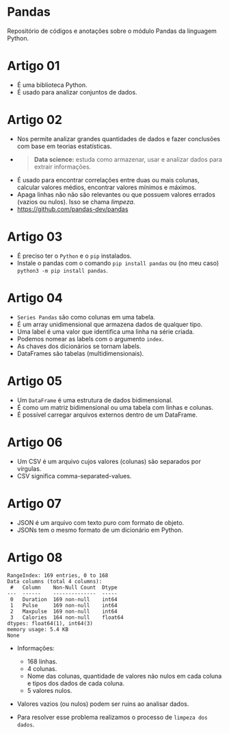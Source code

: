 # Pandas
Repositório de códigos e anotações sobre o módulo Pandas da linguagem Python.

# Artigo 01
- É uma biblioteca Python.
- É usado para analizar conjuntos de dados.

# Artigo 02
- Nos permite analizar grandes quantidades de dados e fazer conclusões com base em teorias estatísticas.
- > **Data science:** estuda como armazenar, usar e analizar dados para extrair informações.
- É usado para encontrar correlações entre duas ou mais colunas, calcular valores médios, encontrar valores mínimos e máximos.
- Apaga linhas não não são relevantes ou que possuem valores errados (vazios ou nulos). Isso se chama *limpeza*.
- https://github.com/pandas-dev/pandas

# Artigo 03
- É preciso ter o `Python` e o `pip` instalados.
- Instale o pandas com o comando `pip install pandas` ou (no meu caso) `python3 -m pip install pandas`.

# Artigo 04
- `Series Pandas` são como colunas em uma tabela.
- É um array unidimensional que armazena dados de qualquer tipo.
- Uma label é uma valor que identifica uma linha na série criada.
- Podemos nomear as labels com o argumento `index`.
- As chaves dos dicionários se tornam labels.
- DataFrames são tabelas (multidimensionais).

# Artigo 05
- Um `DataFrame` é uma estrutura de dados bidimensional.
- É como um matriz bidimensional ou uma tabela com linhas e colunas.
- É possível carregar arquivos externos dentro de um DataFrame.

# Artigo 06
- Um CSV é um arquivo cujos valores (colunas) são separados por vírgulas.
- CSV significa comma-separated-values.

# Artigo 07
- JSON é um arquivo com texto puro com formato de objeto.
- JSONs tem o mesmo formato de um dicionário em Python.

# Artigo 08
```shell
RangeIndex: 169 entries, 0 to 168
Data columns (total 4 columns):
 #   Column    Non-Null Count  Dtype
---  ------    --------------  -----
 0   Duration  169 non-null    int64
 1   Pulse     169 non-null    int64
 2   Maxpulse  169 non-null    int64   
 3   Calories  164 non-null    float64
dtypes: float64(1), int64(3)
memory usage: 5.4 KB
None
```
- Informações:
    - 168 linhas.
    - 4 colunas.
    - Nome das colunas, quantidade de valores não nulos em cada coluna e tipos dos dados de cada coluna.
    - 5 valores nulos.

- Valores vazios (ou nulos) podem ser ruins ao analisar dados.
- Para resolver esse problema realizamos o processo de `limpeza dos dados`.
